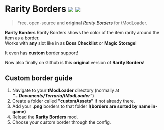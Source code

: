 # Rarity Borders ![](https://img.shields.io/badge/mod%20loader-tModLoader-1976d2?style=flat-square&labelColor=0d1117&color=brightgreen) ![](https://img.shields.io/endpoint.svg?url=https%3A%2F%2Fshieldsio-steam-workshop.jross.me%2F2884802891&style=flat-square&labelColor=0d1117&color=darkblue) 

> Free, open-source and **original** [*Rarity Borders*](https://steamcommunity.com/sharedfiles/filedetails/?id=2884802891) for tModLoader.

**Rarity Borders** Rarity Borders shows the color of the item rarity around the item as a border.  
Works with **any** slot like in as **Boss Checklist** or **Magic Storage**!  

It even has **custom** border support!

Now also finally on Github is this **original** version of **Rarity Borders**!

## Custom border guide
1. Navigate to your **tModLoader** directory (normally at ***"...Documents/Terraria/tModLoader"***)
2. Create a folder called **"customAssets"** if not already there.
3. Add your **.png** borders to that folder **!(borders are sorted by name in-game)**
4. Reload the **Rarity Borders** mod.
5. Choose your custom border through the config.

